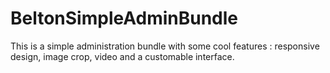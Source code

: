 BeltonSimpleAdminBundle
=======================

This is a simple administration bundle with some cool features : responsive design, image crop, video and a customable interface.